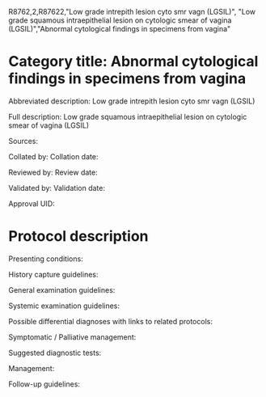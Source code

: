 R8762,2,R87622,"Low grade intrepith lesion cyto smr vagn (LGSIL)", "Low grade squamous intraepithelial lesion on cytologic smear of vagina (LGSIL)","Abnormal cytological findings in specimens from vagina"
# Category title: Abnormal cytological findings in specimens from vagina

Abbreviated description: Low grade intrepith lesion cyto smr vagn (LGSIL)

Full description: Low grade squamous intraepithelial lesion on cytologic smear of vagina (LGSIL)

Sources:

Collated by:
Collation date:

Reviewed by:
Review date:

Validated by:
Validation date:

Approval UID:

# Protocol description

Presenting conditions:

History capture guidelines:

General examination guidelines:

Systemic examination guidelines:

Possible differential diagnoses with links to related protocols:

Symptomatic / Palliative management:

Suggested diagnostic tests:

Management:

Follow-up guidelines:
